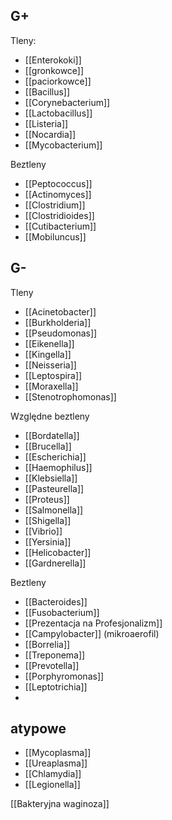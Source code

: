 ## G+
Tleny:
- [[Enterokoki]]
- [[gronkowce]]
- [[paciorkowce]]
- [[Bacillus]]
- [[Corynebacterium]]
- [[Lactobacillus]]
- [[Listeria]]
- [[Nocardia]]
- [[Mycobacterium]]

Beztleny
- [[Peptococcus]]
- [[Actinomyces]]
- [[Clostridium]]
- [[Clostridioides]]
- [[Cutibacterium]]
- [[Mobiluncus]]
## G-
Tleny
- [[Acinetobacter]]
- [[Burkholderia]]
- [[Pseudomonas]]
- [[Eikenella]]
- [[Kingella]]
- [[Neisseria]]
- [[Leptospira]]
- [[Moraxella]]
- [[Stenotrophomonas]]

Względne beztleny
- [[Bordatella]]
- [[Brucella]]
- [[Escherichia]]
- [[Haemophilus]]
- [[Klebsiella]]
- [[Pasteurella]]
- [[Proteus]]
- [[Salmonella]]
- [[Shigella]]
- [[Vibrio]]
- [[Yersinia]]
- [[Helicobacter]]
- [[Gardnerella]]

Beztleny
- [[Bacteroides]]
- [[Fusobacterium]]
- [[Prezentacja na Profesjonalizm]]
- [[Campylobacter]] (mikroaerofil)
- [[Borrelia]]
- [[Treponema]]
- [[Prevotella]]
- [[Porphyromonas]]
- [[Leptotrichia]]
- 
## atypowe
- [[Mycoplasma]]
- [[Ureaplasma]]
- [[Chlamydia]]
- [[Legionella]]


[[Bakteryjna waginoza]]
